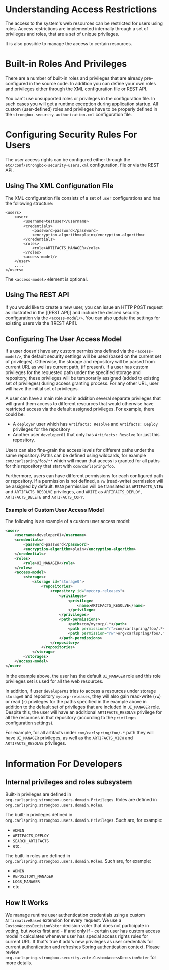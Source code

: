 # Understanding Access Restrictions

The access to the system's web resources can be restricted for users using roles. Access restrictions are implemented internally through a set of privileges and roles, that are a set of unique privileges.

It is also possible to manage the access to certain resources.

# Built-in Roles And Privileges

There are a number of built-in roles and privileges that are already pre-configured in the source code. In addition you can define your own roles and privileges either through the XML configuration file or REST API.

You can't use unsupported roles or privileges in the configuration file. In such cases you will get a runtime exception during application startup. All custom (user-defined) roles and privileges have to be properly defined in the `strongbox-security-authorization.xml` configuration file.

# Configuring Security Rules For Users

The user access rights can be configured either through the `etc/conf/strongbox-security-users.xml` configuration, file or via the REST API.

## Using The XML Configuration File

The XML configuration file consists of a set of `user` configurations and has the following structure:

    <users>
        <user>
            <username>testuser</username>
            <credentials>
                <password>password</password>
                <encryption-algorithm>plain</encryption-algorithm>
            </credentials>
            <roles>
                <role>ARTIFACTS_MANAGER</role>
            </roles>
            <access-model/>
        </user>
        ....
    </users>

The `<access-model>` element is optional.

## Using The REST API

If you would like to create a new user, you can issue an HTTP POST request as illustrated in the [[REST API]] and include the desired security configuration via the `<access-model/>`. You can also update the settings for existing users via the [[REST API]]. 

## Configuring The User Access Model

If a user doesn't have any custom permissions defined via the `<access-model/>`, the default security settings will be used (based on the current set of privileges). Otherwise, the storage and repository will be parsed from current URL as well as current path, (if present). If a user has custom privileges for the requested path under the specified storage and repository, these privileges will be temporarily assigned (added to existing set of privileges) during access granting process. For any other URL, user will have the initial set of privileges.

A user can have a main role and in addition several separate privileges that will grant them access to different resources that would otherwise have restricted access via the default assigned privileges. For example, there could be:

* A `deployer` user which has `Artifacts: Resolve` and `Artifacts: Deploy` privileges for the repository
* Another user `developer01`  that only has `Artifacts: Resolve`  for just this repository.

Users can also fine-grain the access levels for different paths under the same repository. Paths can be defined using wildcards, for example `com/carlspring/foo/**`  which will mean that access is granted for all paths for this repository that start with `com/carlspring/foo`.

Furthermore, users can have different permissions for each configured path or repository. If a permission is not defined, a `rw`  (read-write) permission will be assigned by default. `READ` permission will be translated as `ARTIFACTS_VIEW` and `ARTIFACTS_RESOLVE`  privileges, and `WRITE` as `ARTIFACTS_DEPLOY` , `ARTIFACTS_DELETE` and `ARTIFACTS_COPY`.

### Example of Custom User Access Model

The following is an example of a custom user access model:

```xml
<user>
    <username>developer01</username>
    <credentials>
        <password>password</password>
        <encryption-algorithm>plain</encryption-algorithm>
    </credentials>
    <roles>
        <role>UI_MANAGER</role>
    </roles>
    <access-model>
        <storages>
            <storage id="storage0">
                <repositories>
                    <repository id="mycorp-releases">
                        <privileges>
                            <privilege>
                                <name>ARTIFACTS_RESOLVE</name>
                            </privilege>
                        </privileges>
                        <path-permissions>
                            <path>com/mycorp/.*</path>
                            <path permission="r">com/carlspring/foo/.*</path>
                            <path permission="rw">org/carlspring/foo/.*</path>
                        </path-permissions>
                    </repository>
                </repositories>
            </storage>
        </storages>
    </access-model>
</user>
```

In the example above, the user has the default `UI_MANAGER` role and this role privileges set is used for all the web resources. 

In addition, if user `developer01` tries to access a resources under storage `storage0` and repository `mycorp-releases`, they will also gain read-write (`rw`) or read (`r`) privileges for the paths specified in the example above in addition to the default set of privileges that are included in `UI_MANAGER` role. Despite this, the user will have an additional `ARTIFACTS_RESOLVE` privilege for all the resources in that repository (according to the `privileges` configuration settings).

For example, for all artifacts under `com/carlspring/foo/.*` path they will have `UI_MANAGER` privileges, as well as the `ARTIFACTS_VIEW` and `ARTIFACTS_RESOLVE` privileges.

# Information For Developers

## Internal privileges and roles subsystem

Built-in privileges are defined in `org.carlspring.strongbox.users.domain.Privileges`. Roles are defined in `org.carlspring.strongbox.users.domain.Roles`.

The built-in privileges defined in `org.carlspring.strongbox.users.domain.Privileges`. Such are, for example:

* `ADMIN`
* `ARTIFACTS_DEPLOY`
* `SEARCH_ARTIFACTS`
* etc.

The built-in roles are defined in `org.carlspring.strongbox.users.domain.Roles`. Such are, for example:

* `ADMIN`
* `REPOSITORY_MANAGER`
* `LOGS_MANAGER`
* etc.

## How It Works

We manage runtime user authentication credentials using a custom `AffirmativeBased` extension for every request. We use a `CustomAccessDecisionVoter` decision voter that does not participate in voting, but works first and - if and only if - certain user has custom access model it calculates whenever user has special access rights rules for current URL. If that's true it add's new privileges as user credentials for current authentication and refreshes Spring authentication context. Please review `org.carlspring.strongbox.security.vote.CustomAccessDecisionVoter` for more details.
